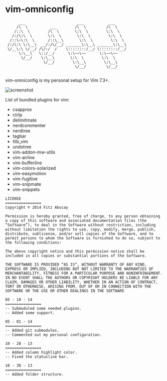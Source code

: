 # vim-omniconfig


```
      ___                       ___           ___     
     /\  \          ___        /\  \         /\  \    
    /::\  \        /\  \       \:\  \        \:\  \   
   /:/\:\  \       \:\  \       \:\  \        \:\  \  
  /::\~\:\  \      /::\__\       \:\  \        \:\  \ 
 /:/\:\ \:\__\  __/:/\/__/ _______\:\__\ _______\:\__\
 \/__\:\ \/__/ /\/:/  /    \::::::::/__/ \::::::::/__/
      \:\__\   \::/__/      \:\~~\~~      \:\~~\~~    
       \/__/    \:\__\       \:\  \        \:\  \     
                 \/__/        \:\__\        \:\__\    
                               \/__/         \/__/    
                                                  
```

vim-omniconfig is my personal setup for Vim 7.3+.

![screenshot](https://drive.google.com/uc?export=view&id=0B-blOoIU6Jp5VDNSZkVHQWQ3akU "screenshot")


List of bundled plugins for vim:

+ csapprox
+ ctrlp
+ delimitmate
+ nerdcommenter
+ nerdtree
+ tagbar
+ tlib_vim
+ undotree
+ vim-addon-mw-utils
+ vim-airline
+ vim-bufferline
+ vim-colors-solarized
+ vim-easymotion
+ vim-fugitive
+ vim-snipmate
+ vim-snippets


```
LICENSE
================
Copyright © 2014 Fitz Abucay

Permission is hereby granted, free of charge, to any person obtaining a copy of this software and associated documentation files (the “Software”), to deal in the Software without restriction, including without limitation the rights to use, copy, modify, merge, publish, distribute, sublicense, and/or sell copies of the Software, and to permit persons to whom the Software is furnished to do so, subject to the following conditions:

The above copyright notice and this permission notice shall be included in all copies or substantial portions of the Software.

THE SOFTWARE IS PROVIDED “AS IS”, WITHOUT WARRANTY OF ANY KIND, EXPRESS OR IMPLIED, INCLUDING BUT NOT LIMITED TO THE WARRANTIES OF MERCHANTABILITY, FITNESS FOR A PARTICULAR PURPOSE AND NONINFRINGEMENT. IN NO EVENT SHALL THE AUTHORS OR COPYRIGHT HOLDERS BE LIABLE FOR ANY CLAIM, DAMAGES OR OTHER LIABILITY, WHETHER IN AN ACTION OF CONTRACT, TORT OR OTHERWISE, ARISING FROM, OUT OF OR IN CONNECTION WITH THE SOFTWARE OR THE USE OR OTHER DEALINGS IN THE SOFTWARE
```

```
05 - 10 - 14
================
-- Submoduled some needed plugins.
-- Added some support.

05 - 01 - 14
================
-- Added git submodules.
-- Commented out my personal configuration.

10 - 28 - 13
================
-- Added column highlight color.
-- Fixed the statusline bar.

10 - 30 - 13
================
-- Added folder structure.
```

